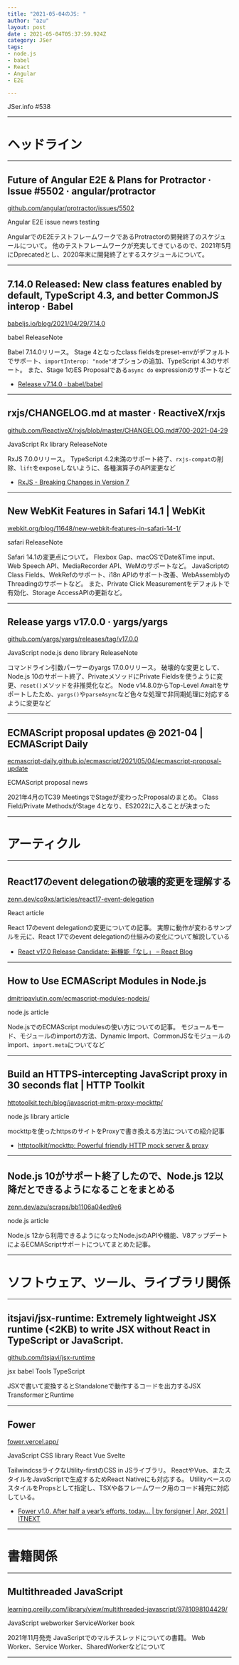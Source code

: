 ```yaml
---
title: "2021-05-04のJS: "
author: "azu"
layout: post
date : 2021-05-04T05:37:59.924Z
category: JSer
tags:
- node.js
- babel
- React
- Angular
- E2E

---
```


JSer.info #538

----

<h1 class="site-genre">ヘッドライン</h1>

----

## Future of Angular E2E &amp; Plans for Protractor · Issue #5502 · angular/protractor
[github.com/angular/protractor/issues/5502](https://github.com/angular/protractor/issues/5502 "Future of Angular E2E &amp; Plans for Protractor · Issue #5502 · angular/protractor")
<p class="jser-tags jser-tag-icon"><span class="jser-tag">Angular</span> <span class="jser-tag">E2E</span> <span class="jser-tag">issue</span> <span class="jser-tag">news</span> <span class="jser-tag">testing</span></p>

AngularでのE2EテストフレームワークであるProtractorの開発終了のスケジュールについて。
他のテストフレームワークが充実してきているので、2021年5月にDprecatedとし、2020年末に開発終了とするスケジュールについて。


----

## 7.14.0 Released: New class features enabled by default, TypeScript 4.3, and better CommonJS interop · Babel
[babeljs.io/blog/2021/04/29/7.14.0](https://babeljs.io/blog/2021/04/29/7.14.0 "7.14.0 Released: New class features enabled by default, TypeScript 4.3, and better CommonJS interop · Babel")
<p class="jser-tags jser-tag-icon"><span class="jser-tag">babel</span> <span class="jser-tag">ReleaseNote</span></p>

Babel 7.14.0リリース。
Stage 4となったclass fieldsをpreset-envがデフォルトでサポート、`importInterop: "node"`オプションの追加、TypeScript 4.3のサポート。
また、Stage 1のES Proposalである`async do` expressionのサポートなど

- [Release v7.14.0 · babel/babel](https://github.com/babel/babel/releases/tag/v7.14.0 "Release v7.14.0 · babel/babel")

----

## rxjs/CHANGELOG.md at master · ReactiveX/rxjs
[github.com/ReactiveX/rxjs/blob/master/CHANGELOG.md#700-2021-04-29](https://github.com/ReactiveX/rxjs/blob/master/CHANGELOG.md#700-2021-04-29 "rxjs/CHANGELOG.md at master · ReactiveX/rxjs")
<p class="jser-tags jser-tag-icon"><span class="jser-tag">JavaScript</span> <span class="jser-tag">Rx</span> <span class="jser-tag">library</span> <span class="jser-tag">ReleaseNote</span></p>

RxJS 7.0.0リリース。
TypeScript 4.2未満のサポート終了、`rxjs-compat`の削除、`lift`をexposeしないように、各種演算子のAPI変更など

- [RxJS - Breaking Changes in Version 7](https://rxjs.dev/deprecations/breaking-changes "RxJS - Breaking Changes in Version 7")

----

## New WebKit Features in Safari 14.1 | WebKit
[webkit.org/blog/11648/new-webkit-features-in-safari-14-1/](https://webkit.org/blog/11648/new-webkit-features-in-safari-14-1/ "New WebKit Features in Safari 14.1 | WebKit")
<p class="jser-tags jser-tag-icon"><span class="jser-tag">safari</span> <span class="jser-tag">ReleaseNote</span></p>

Safari 14.1の変更点について。
Flexbox Gap、macOSでDate&Time input、Web Speech API、MediaRecorder API、WeMのサポートなど。
JavaScriptのClass Fields、WekRefのサポート、i18n APIのサポート改善、WebAssemblyのThreadingのサポートなど。
また、Private Click Measurementをデフォルトで有効化、Storage AccessAPIの更新など。


----

## Release yargs v17.0.0 · yargs/yargs
[github.com/yargs/yargs/releases/tag/v17.0.0](https://github.com/yargs/yargs/releases/tag/v17.0.0 "Release yargs v17.0.0 · yargs/yargs")
<p class="jser-tags jser-tag-icon"><span class="jser-tag">JavaScript</span> <span class="jser-tag">node.js</span> <span class="jser-tag">deno</span> <span class="jser-tag">library</span> <span class="jser-tag">ReleaseNote</span></p>

コマンドライン引数パーサーのyargs 17.0.0リリース。
破壊的な変更として、Node.js 10のサポート終了、PrivateメソッドにPrivate Fieldsを使うように変更、`reset()`メソッドを非推奨化など。
Node v14.8.0からTop-Level Awaitをサポートしたため、`yargs()`や`parseAsync`など色々な処理で非同期処理に対応するように変更など


----

## ECMAScript proposal updates @ 2021-04 | ECMAScript Daily
[ecmascript-daily.github.io/ecmascript/2021/05/04/ecmascript-proposal-update](https://ecmascript-daily.github.io/ecmascript/2021/05/04/ecmascript-proposal-update "ECMAScript proposal updates @ 2021-04 | ECMAScript Daily")
<p class="jser-tags jser-tag-icon"><span class="jser-tag">ECMAScript</span> <span class="jser-tag">proposal</span> <span class="jser-tag">news</span></p>

2021年4月のTC39 MeetingsでStageが変わったProposalのまとめ。
Class Field/Private MethodsがStage 4となり、ES2022に入ることが決まった


----
<h1 class="site-genre">アーティクル</h1>

----

## React17のevent delegationの破壊的変更を理解する
[zenn.dev/co9xs/articles/react17-event-delegation](https://zenn.dev/co9xs/articles/react17-event-delegation "React17のevent delegationの破壊的変更を理解する")
<p class="jser-tags jser-tag-icon"><span class="jser-tag">React</span> <span class="jser-tag">article</span></p>

React 17のevent delegationの変更についての記事。
実際に動作が変わるサンプルを元に、React 17でのevent delegationの仕組みの変化について解説している

- [React v17.0 Release Candidate: 新機能「なし」 – React Blog](https://ja.reactjs.org/blog/2020/08/10/react-v17-rc.html "React v17.0 Release Candidate: 新機能「なし」 – React Blog")

----

## How to Use ECMAScript Modules in Node.js
[dmitripavlutin.com/ecmascript-modules-nodejs/](https://dmitripavlutin.com/ecmascript-modules-nodejs/ "How to Use ECMAScript Modules in Node.js")
<p class="jser-tags jser-tag-icon"><span class="jser-tag">node.js</span> <span class="jser-tag">article</span></p>

Node.jsでのECMAScript modulesの使い方についての記事。
モジュールモード、モジュールのimportの方法、Dynamic Import、CommonJSなモジュールのimport、`import.meta`についてなど


----

## Build an HTTPS-intercepting JavaScript proxy in 30 seconds flat | HTTP Toolkit
[httptoolkit.tech/blog/javascript-mitm-proxy-mockttp/](https://httptoolkit.tech/blog/javascript-mitm-proxy-mockttp/ "Build an HTTPS-intercepting JavaScript proxy in 30 seconds flat | HTTP Toolkit")
<p class="jser-tags jser-tag-icon"><span class="jser-tag">node.js</span> <span class="jser-tag">library</span> <span class="jser-tag">article</span></p>

mockttpを使ったhttpsのサイトをProxyで書き換える方法についての紹介記事

- [httptoolkit/mockttp: Powerful friendly HTTP mock server &amp; proxy](https://github.com/httptoolkit/mockttp "httptoolkit/mockttp: Powerful friendly HTTP mock server &amp;amp; proxy")

----

## Node.js 10がサポート終了したので、Node.js 12以降だとできるようになることをまとめる
[zenn.dev/azu/scraps/bb1106a04ed9e6](https://zenn.dev/azu/scraps/bb1106a04ed9e6 "Node.js 10がサポート終了したので、Node.js 12以降だとできるようになることをまとめる")
<p class="jser-tags jser-tag-icon"><span class="jser-tag">node.js</span> <span class="jser-tag">article</span></p>

Node.js 12から利用できるようになったNode.jsのAPIや機能、V8アップデートによるECMAScriptサポートについてまとめた記事。


----
<h1 class="site-genre">ソフトウェア、ツール、ライブラリ関係</h1>

----

## itsjavi/jsx-runtime: Extremely lightweight JSX runtime (&lt;2KB) to write JSX without React in TypeScript or JavaScript.
[github.com/itsjavi/jsx-runtime](https://github.com/itsjavi/jsx-runtime "itsjavi/jsx-runtime: Extremely lightweight JSX runtime (&lt;2KB) to write JSX without React in TypeScript or JavaScript.")
<p class="jser-tags jser-tag-icon"><span class="jser-tag">jsx</span> <span class="jser-tag">babel</span> <span class="jser-tag">Tools</span> <span class="jser-tag">TypeScript</span></p>

JSXで書いて変換するとStandaloneで動作するコードを出力するJSX TransformerとRuntime


----

## Fower
[fower.vercel.app/](https://fower.vercel.app/ "Fower")
<p class="jser-tags jser-tag-icon"><span class="jser-tag">JavaScript</span> <span class="jser-tag">CSS</span> <span class="jser-tag">library</span> <span class="jser-tag">React</span> <span class="jser-tag">Vue</span> <span class="jser-tag">Svelte</span></p>

TailwindcssライクなUtility-firstのCSS in JSライブラリ。
ReactやVue、またスタイルをJavaScriptで生成するためReact Nativeにも対応する。
UtilityベースのスタイルをPropsとして指定し、TSXや各フレームワーク用のコード補完に対応している。

- [Fower v1.0. After half a year’s efforts, today… | by forsigner | Apr, 2021 | ITNEXT](https://itnext.io/fower-v1-0-8df48723de0b "Fower v1.0. After half a year’s efforts, today… | by forsigner | Apr, 2021 | ITNEXT")

----
<h1 class="site-genre">書籍関係</h1>

----

## Multithreaded JavaScript
[learning.oreilly.com/library/view/multithreaded-javascript/9781098104429/](https://learning.oreilly.com/library/view/multithreaded-javascript/9781098104429/ "Multithreaded JavaScript")
<p class="jser-tags jser-tag-icon"><span class="jser-tag">JavaScript</span> <span class="jser-tag">webworker</span> <span class="jser-tag">ServiceWorker</span> <span class="jser-tag">book</span></p>

2021年11月発売
JavaScriptでのマルチスレッドについての書籍。
Web Worker、Service Worker、SharedWorkerなどについて


----
